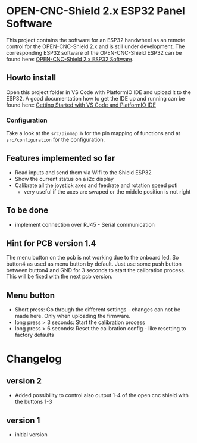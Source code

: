 # OPEN-CNC-Shield 2.x ESP32 Panel Software

This project contains the software for an ESP32 handwheel as an remote control for the OPEN-CNC-Shield 2.x and is still under development.
The corresponding ESP32 software of the OPEN-CNC-Shield ESP32 can be found here: [OPEN-CNC-Shield 2.x ESP32 Software](https://github.com/timo1235/ocs2.x-esp32-software).

## Howto install
Open this project folder in VS Code with PlatformIO IDE and upload it to the ESP32. A good documentation how to get the IDE up and running can be found here:
[Getting Started with VS Code and PlatformIO IDE](https://randomnerdtutorials.com/vs-code-platformio-ide-esp32-esp8266-arduino/)

### Configuration
Take a look at the `src/pinmap.h` for the pin mapping of functions and at `src/configuration` for the configuration.

## Features implemented so far
- Read inputs and send them via Wifi to the Shield ESP32
- Show the current status on a i2c display
- Calibrate all the joystick axes and feedrate and rotation speed poti
  - very useful if the axes are swaped or the middle position is not right

## To be done
- implement connection over RJ45 - Serial communication

## Hint for PCB version 1.4
The menu button on the pcb is not working due to the onboard led. So button4 as used as menu button by default. Just use some push button between button4 and GND for 3 seconds to start the calibration process. This will be fixed with the next pcb version.

## Menu button
- Short press: Go through the different settings - changes can not be made here. Only when uploading the firmware.
- long press > 3 seconds: Start the calibration process
- long press > 6 seconds: Reset the calibration config - like resetting to factory defaults

# Changelog
## version 2
- Added possibility to control also output 1-4 of the open cnc shield with the buttons 1-3

## version 1
- initial version